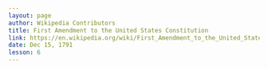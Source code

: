 ```yaml
---
layout: page
author: Wikipedia Contributors
title: First Amendment to the United States Constitution
link: https://en.wikipedia.org/wiki/First_Amendment_to_the_United_States_Constitution
date: Dec 15, 1791
lesson: 6
---
```

